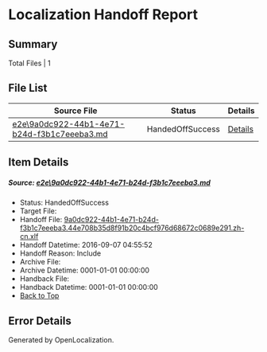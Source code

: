 # <a name='report-top'></a> Localization Handoff Report

## Summary
 Total Files | 1

## File List
 Source File | Status | Details 
 ----------- | ------ | ------- 
 [e2e\9a0dc922-44b1-4e71-b24d-f3b1c7eeeba3.md](https://github.com/OpenLocalizationTestOrg/ol-test0/blob/c3464911cab506815d0d320d8687037da5fc3318/e2e/9a0dc922-44b1-4e71-b24d-f3b1c7eeeba3.md) | HandedOffSuccess | [Details](#c47fa18d1f8a588ca906c6d07acfbf902b416e276)

## Item Details
##### <a name='c47fa18d1f8a588ca906c6d07acfbf902b416e276'></a> Source: [e2e\9a0dc922-44b1-4e71-b24d-f3b1c7eeeba3.md](https://github.com/OpenLocalizationTestOrg/ol-test0/blob/c3464911cab506815d0d320d8687037da5fc3318/e2e/9a0dc922-44b1-4e71-b24d-f3b1c7eeeba3.md)
* Status: HandedOffSuccess
* Target File: 
* Handoff File: [9a0dc922-44b1-4e71-b24d-f3b1c7eeeba3.44e708b35d8f91b20c4bcf976d68672c0689e291.zh-cn.xlf](https://github.com/OpenLocalizationTestOrg/ol-test0-handoff/blob/5395b63cf4c6536c2214cc75280ccf77e36a1bd7/ol-handoff/OpenLocalizationTestOrg/ol-test0-zhcn/ci/ht/9a0dc922-44b1-4e71-b24d-f3b1c7eeeba3.44e708b35d8f91b20c4bcf976d68672c0689e291.zh-cn.xlf)
* Handoff Datetime: 2016-09-07 04:55:52
* Handoff Reason: Include
* Archive File: 
* Archive Datetime: 0001-01-01 00:00:00
* Handback File: 
* Handback Datetime: 0001-01-01 00:00:00
* [Back to Top](#report-top)


## Error Details

Generated by OpenLocalization.
